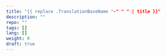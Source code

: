 ```yaml
---
title: "{{ replace .TranslationBaseName "-" " " | title }}"
description: ""
repo: ""
tags: []
lang: []
weight: 0
draft: true
---
```

